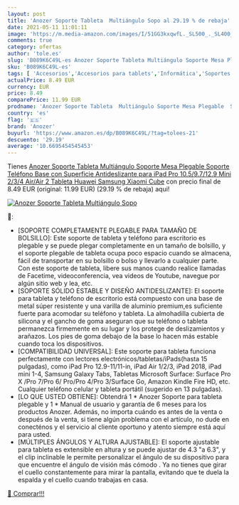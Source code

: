 ```yaml
---
layout: post
title: 'Anozer Soporte Tableta  Multiángulo Sopo al 29.19 % de rebaja'
date: 2021-05-11 11:01:11
image: 'https://m.media-amazon.com/images/I/51GG3kxqwfL._SL500_._SL400_.jpg'
comments: true
category: ofertas
author: 'tole.es'
slug: 'B089K6C49L-es Anozer Soporte Tableta Multiángulo Soporte Mesa Plegable...'
sku: 'B089K6C49L-es'
tags: [ 'Accesorios','Accesorios para tablets','Informática','Soportes para tablets','anozer','ipad', ]
actualPrice: 8.49 EUR
currency: EUR
price: 8.49
comparePrice: 11.99 EUR
prodname: 'Anozer Soporte Tableta  Multiángulo Soporte Mesa Plegable  Soporte Teléfono Base con Superficie Antideslizante para iPad Pro 10.5/9.7/12.9  Mini 2/3/4  Air/Air 2 Tableta Huawei Samsung Xiaomi Cube'
country: 'es'
flag: '🇪🇸'
brand: 'Anozer'
buyurl: 'https://www.amazon.es/dp/B089K6C49L/?tag=tolees-21'
descuento: '29.19'
average: '10.6695454545453'
---
```


Tienes [Anozer Soporte Tableta  Multiángulo Soporte Mesa Plegable  Soporte Teléfono Base con Superficie Antideslizante para iPad Pro 10.5/9.7/12.9  Mini 2/3/4  Air/Air 2 Tableta Huawei Samsung Xiaomi Cube](https://www.amazon.es/dp/B089K6C49L/?tag=tolees-21) con precio final de  8.49 EUR (original: 11.99 EUR) (29.19 %  de rebaja) aqui!

[![Anozer Soporte Tableta  Multiángulo Sopo](https://m.media-amazon.com/images/I/51GG3kxqwfL._SL500_._SL400_.jpg)](https://www.amazon.es/dp/B089K6C49L/?tag=tolees-21)

🔎:

- [SOPORTE COMPLETAMENTE PLEGABLE PARA TAMAÑO DE BOLSILLO]: Este soporte de tableta y teléfono para escritorio es plegable y se puede plegar completamente en un tamaño de bolsillo, y el soporte plegable de tableta ocupa poco espacio cuando se almacena, fácil de transportar en su bolsillo o bolso y llevarlo a cualquier parte. Con este soporte de tableta, libere sus manos cuando realice llamadas de Facetime, videoconferencia, vea videos de Youtube, navegue por algún sitio web y lea, etc.
- [SOPORTE SÓLIDO ESTABLE Y DISEÑO ANTIDESLIZANTE]: El soporte para tableta y teléfono de escritorio está compuesto con una base de metal súper resistente y una varilla de aluminio premium,es suficiente fuerte para acomodar su teléfono y tableta. La almohadilla cubierta de silicona y el gancho de goma aseguran que su teléfono o tableta permanezca firmemente en su lugar y los protege de deslizamientos y arañazos. Los pies de goma debajo de la base lo hacen más estable cuando toca los dispositivos.
- [COMPATIBILIDAD UNIVERSAL]: Este soporte para tableta funciona perfectamente con lectores electrónicos/tabletas/iPads(hasta 15 pulgadas), como iPad Pro 12.9-11/11-in, iPad Air 1/2/3, iPad 2018, iPad mini 1-4, Samsung Galaxy Tabs, Tabletas Microsoft Surface: Surface Pro X /Pro 7/Pro 6/ Pro/Pro 4/Pro 3/Surface Go, Amazon Kindle Fire HD, etc. Cualquier teléfono celular y tableta portátil (sugerido en 13 pulgadas).
- [LO QUE USTED OBTIENE]: Obtendrá 1 * Anozer Soporte para tableta plegable y 1 * Manual de usuario y garantía de 6 meses para los productos Anozer. Además, no importa cuándo es antes de la venta o después de la venta, si tiene algún problema con el artículo, no dude en conecténos y el servicio al cliente oportuno y atento siempre está aquí para usted.
- [MÚLTIPLES ÁNGULOS Y ALTURA AJUSTABLE]: El soporte ajustable para tableta es extensible en altura y se puede ajustar de 4.3 "a 6.3", y el clip inclinable le permite personalizar el ángulo de su dispositivo para que encuentre el ángulo de visión más cómodo . Ya no tienes que girar el cuello constantemente para mirar la pantalla, evitando que te duela la espalda y el cuello cuando trabajas en casa.

[🛒 Comprar!!!](https://www.amazon.es/dp/B089K6C49L/?tag=tolees-21)
